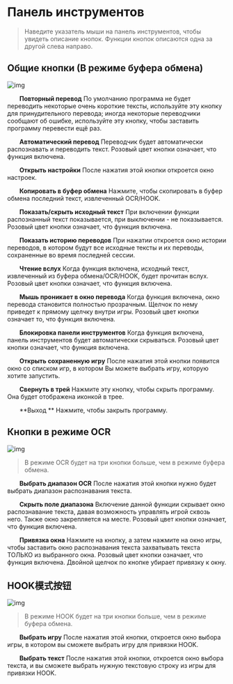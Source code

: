 
# Панель инструментов
 
>Наведите указатель мыши на панель инструментов, чтобы увидеть описание кнопок. Функции кнопок описаются одна за другой слева направо.

## Общие кнопки (В режиме буфера обмена)

![img](https://image.lunatranslator.org/ru/toolbar1_ru.png) 



&emsp;&emsp;**Повторный перевод** По умолчанию программа не будет переводить некоторые очень короткие тексты, используйте эту кнопку для принудительного перевода; иногда некоторые переводчики сообщают об ошибке, используйте эту кнопку, чтобы заставить программу перевести ещё раз.

&emsp;&emsp;**Автоматический перевод** Переводчик будет автоматически распознавать и переводить текст. Розовый цвет кнопки означает, что функция включена.

&emsp;&emsp;**Открыть настройки**  После нажатия этой кнопки откроется окно настроек.


&emsp;&emsp;**Копировать в буфер обмена**  Нажмите, чтобы скопировать в буфер обмена последний текст, извлеченный OCR/HOOK. 

&emsp;&emsp;**Показать/скрыть исходный текст**  При включении функции распознанный текст показывается, при выключении - не показывается. Розовый цвет кнопки означает, что функция включена.

&emsp;&emsp;**Показать историю переводов**  При нажатии откроется окно истории переводов, в котором будут все исходные тексты и их переводы, сохраненные во время последней сессии.

&emsp;&emsp;**Чтение вслух**  Когда функция включена, исходный текст, извлеченный из буфера обмена/OCR/HOOK, будет прочитан вслух. Розовый цвет кнопки означает, что функция включена.

&emsp;&emsp;**Мышь проникает в окно перевода** Когда функция включена, окно перевода становится полностью прозрачным. Щелчок по нему приведет к прямому щелчку внутри игры. Розовый цвет кнопки означает то, что функция включена.


&emsp;&emsp;**Блокировка панели инструментов**  Когда функция включена, панель инструментов будет автоматически скрываться. Розовый цвет кнопки означает, что функция включена.

&emsp;&emsp;**Открыть сохраненную игру**  После нажатия этой кнопки появится окно со списком игр, в котором Вы можете выбрать игру, которую хотите запустить.

&emsp;&emsp;**Свернуть в трей**  Нажмите эту кнопку, чтобы скрыть программу. Она будет отображена иконкой в трее.

&emsp;&emsp;**Выход **  Нажмите, чтобы закрыть программу.


## Кнопки в режиме OCR

![img](https://image.lunatranslator.org/ru/toolbar2_ru.png) 

> В режиме OCR будет на три кнопки больше, чем в режиме буфера обмена.

&emsp;&emsp;**Выбрать диапазон OCR**  После нажатия этой кнопки нужно будет выбрать диапазон распознавания текста.

&emsp;&emsp;**Скрыть поле диапазона**  Включение данной функции скрывает окно распознавание текста, давая возможность управлять игрой сквозь него. Также окно закрепляется на месте. Розовый цвет кнопки означает, что функция включена.

&emsp;&emsp;**Привязка окна**  Нажмите на кнопку, а затем нажмите на окно игры, чтобы заставить окно распознавания текста захватывать текста ТОЛЬКО из выбранного окна. Розовый цвет кнопки означает, что функция включена. Двойной щелчок по кнопке убирает привязку к окну.


## HOOK模式按钮

![img](https://image.lunatranslator.org/ru/toolbar3_ru.png) 

> В режиме HOOK будет на три кнопки больше, чем в режиме буфера обмена.

&emsp;&emsp;**Выбрать игру**  После нажатия этой кнопки, откроется окно выбора игры, в котором вы сможете выбрать игру для привязки HOOK.

&emsp;&emsp;**Выбрать текст**  После нажатия этой кнопки, откроется окно выбора текста, и вы сможете выбрать нужную текстовую строку из игры для привязки HOOK.
